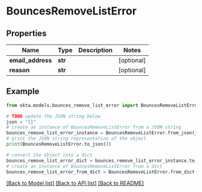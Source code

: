 # BouncesRemoveListError


## Properties

Name | Type | Description | Notes
------------ | ------------- | ------------- | -------------
**email_address** | **str** |  | [optional] 
**reason** | **str** |  | [optional] 

## Example

```python
from okta.models.bounces_remove_list_error import BouncesRemoveListError

# TODO update the JSON string below
json = "{}"
# create an instance of BouncesRemoveListError from a JSON string
bounces_remove_list_error_instance = BouncesRemoveListError.from_json(json)
# print the JSON string representation of the object
print(BouncesRemoveListError.to_json())

# convert the object into a dict
bounces_remove_list_error_dict = bounces_remove_list_error_instance.to_dict()
# create an instance of BouncesRemoveListError from a dict
bounces_remove_list_error_from_dict = BouncesRemoveListError.from_dict(bounces_remove_list_error_dict)
```
[[Back to Model list]](../README.md#documentation-for-models) [[Back to API list]](../README.md#documentation-for-api-endpoints) [[Back to README]](../README.md)



